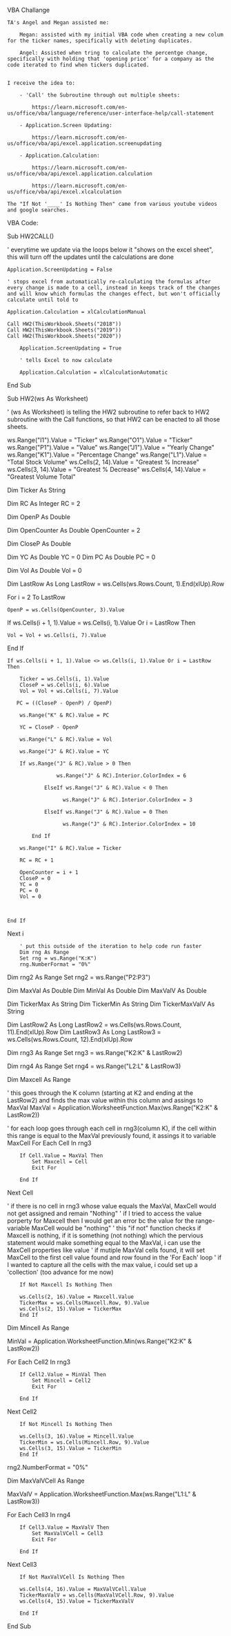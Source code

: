 VBA Challange

    TA's Angel and Megan assisted me:

        Megan: assisted with my initial VBA code when creating a new colum for the ticker names, specifically with deleting duplicates.

        Angel: Assisted when tring to calculate the percentge change, specifically with holding that 'opening price' for a company as the code iterated to find when tickers duplicated. 


    I receive the idea to: 
    
        - 'Call' the Subroutine through out multiple sheets:
  
            https://learn.microsoft.com/en-us/office/vba/language/reference/user-interface-help/call-statement

        - Application.Screen Updating:

            https://learn.microsoft.com/en-us/office/vba/api/excel.application.screenupdating

        - Application.Calculation:

            https://learn.microsoft.com/en-us/office/vba/api/excel.application.calculation

            https://learn.microsoft.com/en-us/office/vba/api/excel.xlcalculation

    The "If Not '____' Is Nothing Then" came from various youtube videos and google searches.




VBA Code:

Sub HW2CALL()

   ' everytime we update via the loops below it "shows on the excel sheet", this will turn off the updates until the calculations are done
   
    Application.ScreenUpdating = False
    
    ' stops excel from automatically re-calculating the formulas after every change is made to a cell, instead in keeps track of the changes and will know which formulas the changes effect, but won't officially calculate until told to
    
    Application.Calculation = xlCalculationManual
    
    Call HW2(ThisWorkbook.Sheets("2018"))
    Call HW2(ThisWorkbook.Sheets("2019"))
    Call HW2(ThisWorkbook.Sheets("2020"))

        Application.ScreenUpdating = True
        
        ' tells Excel to now calculate
        
        Application.Calculation = xlCalculationAutomatic
    
End Sub

Sub HW2(ws As Worksheet)

' (ws As Worksheet) is telling the HW2 subroutine to refer back to HW2 subroutine with the Call functions, so that HW2 can be enacted to all those sheets.

ws.Range("I1").Value = "Ticker"
ws.Range("O1").Value = "Ticker"
ws.Range("P1").Value = "Value"
ws.Range("J1").Value = "Yearly Change"
ws.Range("K1").Value = "Percentage Change"
ws.Range("L1").Value = "Total Stock Volume"
ws.Cells(2, 14).Value = "Greatest % Increase"
ws.Cells(3, 14).Value = "Greatest % Decrease"
ws.Cells(4, 14).Value = "Greatest Volume Total"

Dim Ticker As String

Dim RC As Integer
RC = 2

Dim OpenP As Double

Dim OpenCounter As Double
OpenCounter = 2

Dim CloseP As Double

Dim YC As Double
YC = 0
Dim PC As Double
PC = 0

Dim Vol As Double
Vol = 0

Dim LastRow As Long
LastRow = ws.Cells(ws.Rows.Count, 1).End(xlUp).Row

 
For i = 2 To LastRow

    OpenP = ws.Cells(OpenCounter, 3).Value

If ws.Cells(i + 1, 1).Value = ws.Cells(i, 1).Value Or i = LastRow Then

    Vol = Vol + ws.Cells(i, 7).Value

End If

    If ws.Cells(i + 1, 1).Value <> ws.Cells(i, 1).Value Or i = LastRow Then

        Ticker = ws.Cells(i, 1).Value
        CloseP = ws.Cells(i, 6).Value
        Vol = Vol + ws.Cells(i, 7).Value
       
       PC = ((CloseP - OpenP) / OpenP)
        
        ws.Range("K" & RC).Value = PC
        
        YC = CloseP - OpenP
        
        ws.Range("L" & RC).Value = Vol
        
        ws.Range("J" & RC).Value = YC
        
        If ws.Range("J" & RC).Value > 0 Then
            
                    ws.Range("J" & RC).Interior.ColorIndex = 6
            
                ElseIf ws.Range("J" & RC).Value < 0 Then
                
                      ws.Range("J" & RC).Interior.ColorIndex = 3
                      
                ElseIf ws.Range("J" & RC).Value = 0 Then
                
                      ws.Range("J" & RC).Interior.ColorIndex = 10
                      
            End If
            
        ws.Range("I" & RC).Value = Ticker
        
        RC = RC + 1
        
        OpenCounter = i + 1
        CloseP = 0
        YC = 0
        PC = 0
        Vol = 0
        
    
        
    End If
    
        
Next i

        ' put this outside of the iteration to help code run faster
        Dim rng As Range
        Set rng = ws.Range("K:K")
        rng.NumberFormat = "0%"

Dim rng2 As Range
Set rng2 = ws.Range("P2:P3")


Dim MaxVal As Double
Dim MinVal As Double
Dim MaxValV As Double

Dim TickerMax As String
Dim TickerMin As String
Dim TickerMaxValV As String

Dim LastRow2 As Long
LastRow2 = ws.Cells(ws.Rows.Count, 11).End(xlUp).Row
Dim LastRow3 As Long
LastRow3 = ws.Cells(ws.Rows.Count, 12).End(xlUp).Row

Dim rng3 As Range
Set rng3 = ws.Range("K2:K" & LastRow2)

Dim rng4 As Range
Set rng4 = ws.Range("L2:L" & LastRow3)

Dim Maxcell As Range

' this goes through the K column (starting at K2 and ending at the LastRow2) and finds the max value within this column and assings to MaxVal
MaxVal = Application.WorksheetFunction.Max(ws.Range("K2:K" & LastRow2))

' for each loop goes through each cell in rng3(column K), if the cell within this range is equal to the MaxVal previously found, it assings it to variable MaxCell
For Each Cell In rng3

        If Cell.Value = MaxVal Then
            Set Maxcell = Cell
            Exit For

        End If
        
Next Cell

' if there is no cell in rng3 whose value equals the MaxVal, MaxCell would not get assigned and remain "Nothing"
' if I tried to access the value porperty for Maxcell then I would get an error bc the value for the range-variable MaxCell would be "nothing"
' this "if not" function checks if Maxcell is nothing, if it is something (not nothing) which the pervious statement would make something equal to the MaxVal, i can use the MaxCell properties like value
' if mutiple MaxVal cells found, it will set MaxCell to the first cell value found and row found in the 'For Each' loop
' if I wanted to capture all the cells with the max value, i could set up a 'collection' (too advance for me now)

        If Not Maxcell Is Nothing Then

        ws.Cells(2, 16).Value = Maxcell.Value
        TickerMax = ws.Cells(Maxcell.Row, 9).Value
        ws.Cells(2, 15).Value = TickerMax
        End If

Dim Mincell As Range

MinVal = Application.WorksheetFunction.Min(ws.Range("K2:K" & LastRow2))

For Each Cell2 In rng3

        If Cell2.Value = MinVal Then
            Set Mincell = Cell2
            Exit For

        End If
        
Next Cell2

        If Not Mincell Is Nothing Then

        ws.Cells(3, 16).Value = Mincell.Value
        TickerMin = ws.Cells(Mincell.Row, 9).Value
        ws.Cells(3, 15).Value = TickerMin
        End If

rng2.NumberFormat = "0%"


Dim MaxValVCell As Range

MaxValV = Application.WorksheetFunction.Max(ws.Range("L1:L" & LastRow3))

For Each Cell3 In rng4

        If Cell3.Value = MaxValV Then
            Set MaxValVCell = Cell3
            Exit For

        End If
        
Next Cell3

        If Not MaxValVCell Is Nothing Then
        
        ws.Cells(4, 16).Value = MaxValVCell.Value
        TickerMaxValV = ws.Cells(MaxValVCell.Row, 9).Value
        ws.Cells(4, 15).Value = TickerMaxValV
        
        End If
 

End Sub
